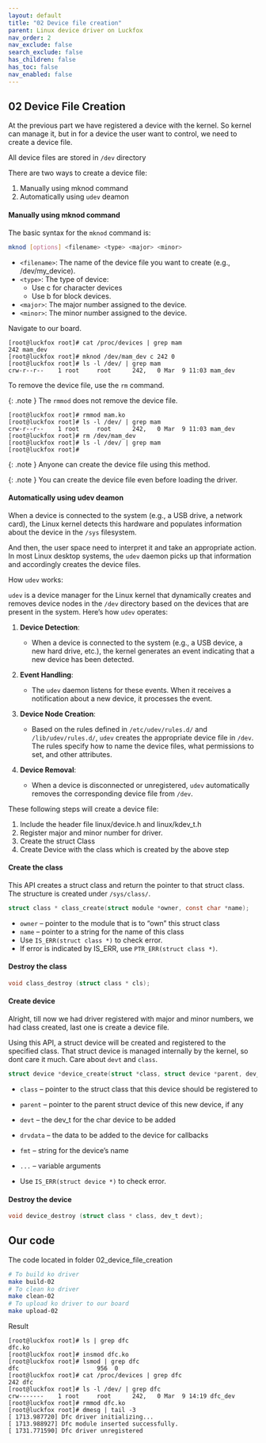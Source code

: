 ```yaml
---
layout: default
title: "02 Device file creation"
parent: Linux device driver on Luckfox
nav_order: 2
nav_exclude: false
search_exclude: false
has_children: false
has_toc: false
nav_enabled: false
---
```

## 02 Device File Creation
At the previous part we have registered a device with the kernel. So kernel can manage it, but in for a device the user want to control, we need to create a device file. 

All device files are stored in ``/dev`` directory

There are two ways to create a device file:
1. Manually using mknod command
2. Automatically using ``udev`` deamon

#### Manually using mknod command
The basic syntax for the ``mknod`` command is:
```bash
mknod [options] <filename> <type> <major> <minor>
```
+ ``<filename>``: The name of the device file you want to create (e.g., /dev/my_device).
+ ``<type>``: The type of device:
  + Use c for character devices 
  + Use b for block devices.
+ ``<major>``: The major number assigned to the device.
+ ``<minor>``: The minor number assigned to the device.

Navigate to our board.
```
[root@luckfox root]# cat /proc/devices | grep mam
242 mam_dev
[root@luckfox root]# mknod /dev/mam_dev c 242 0
[root@luckfox root]# ls -l /dev/ | grep mam
crw-r--r--    1 root     root      242,   0 Mar  9 11:03 mam_dev
```

To remove the device file, use the ``rm`` command. 

{: .note }
The ``rmmod`` does not remove the device file.
```
[root@luckfox root]# rmmod mam.ko
[root@luckfox root]# ls -l /dev/ | grep mam
crw-r--r--    1 root     root      242,   0 Mar  9 11:03 mam_dev
[root@luckfox root]# rm /dev/mam_dev
[root@luckfox root]# ls -l /dev/ | grep mam
[root@luckfox root]#
```

{: .note }
Anyone can create the device file using this method.

{: .note }
You can create the device file even before loading the driver.


#### Automatically using udev deamon

When a device is connected to the system (e.g., a USB drive, a network card), the Linux kernel detects this hardware and populates information about the device in the ``/sys`` filesystem.

And then, the user space need to interpret it and take an appropriate action. In most Linux desktop systems, the `udev` daemon picks up that information and accordingly creates the device files.

How `udev` works:

`udev` is a device manager for the Linux kernel that dynamically creates and removes device nodes in the `/dev` directory based on the devices that are present in the system. Here’s how `udev` operates:

1. **Device Detection**: 
   - When a device is connected to the system (e.g., a USB device, a new hard drive, etc.), the kernel generates an event indicating that a new device has been detected.

2. **Event Handling**: 
   - The `udev` daemon listens for these events. When it receives a notification about a new device, it processes the event.

3. **Device Node Creation**: 
   - Based on the rules defined in `/etc/udev/rules.d/` and `/lib/udev/rules.d/`, `udev` creates the appropriate device file in `/dev`. The rules specify how to name the device files, what permissions to set, and other attributes.

4. **Device Removal**: 
   - When a device is disconnected or unregistered, `udev` automatically removes the corresponding device file from `/dev`.

These following steps will create a device file:
1. Include the header file linux/device.h and linux/kdev_t.h
2. Register major and minor number for driver.
2. Create the struct Class
3. Create Device with the class which is created by the above step

#### Create the class
This API creates a struct class and return the pointer to that struct class. The structure is created under ``/sys/class/``.
```c
struct class * class_create(struct module *owner, const char *name);
```
+ ``owner`` – pointer to the module that is to “own” this struct class
+ ``name`` – pointer to a string for the name of this class
+ Use ``IS_ERR(struct class *)`` to check error.
+ If error is indicated by IS_ERR, use ``PTR_ERR(struct class *)``.
#### Destroy the class
```c
void class_destroy (struct class * cls);
```

#### Create device
Alright, till now we had driver registered with major and minor numbers, we had class created, last one is create a device file.

Using this API, a struct device will be created and registered to the specified class. That struct device is managed internally by the kernel, so dont care it much. Care about ``devt`` and ``class``.
```c
struct device *device_create(struct *class, struct device *parent, dev_t devt, void * drvdata, const char *fmt, ...);
```
+ ``class`` – pointer to the struct class that this device should be registered to

+ ``parent`` – pointer to the parent struct device of this new device, if any

+ ``devt`` – the dev_t for the char device to be added

+ ``drvdata`` – the data to be added to the device for callbacks

+ ``fmt`` – string for the device’s name

+ ``...`` – variable arguments

+ Use ``IS_ERR(struct device *)`` to check error.
#### Destroy the device
```c
void device_destroy (struct class * class, dev_t devt);
```

## Our code
The code located in folder 02_device_file_creation
```bash
# To build ko driver 
make build-02
# To clean ko driver 
make clean-02
# To upload ko driver to our board 
make upload-02 
```

Result

```
[root@luckfox root]# ls | grep dfc
dfc.ko
[root@luckfox root]# insmod dfc.ko
[root@luckfox root]# lsmod | grep dfc
dfc                      956  0
[root@luckfox root]# cat /proc/devices | grep dfc
242 dfc
[root@luckfox root]# ls -l /dev/ | grep dfc
crw-------    1 root     root      242,   0 Mar  9 14:19 dfc_dev
[root@luckfox root]# rmmod dfc.ko
[root@luckfox root]# dmesg | tail -3
[ 1713.987720] Dfc driver initializing...
[ 1713.988927] Dfc module inserted successfully.
[ 1731.771590] Dfc driver unregistered
```